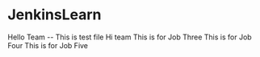 # JenkinsLearn
Hello Team -- This is test file
Hi team
This is for Job Three
This is for Job Four
This is for Job Five
